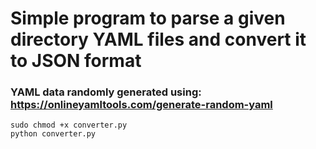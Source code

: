 # Simple program to parse a given directory YAML files and convert it to JSON format

### YAML data randomly generated using: https://onlineyamltools.com/generate-random-yaml

```
sudo chmod +x converter.py
python converter.py
```
